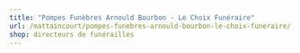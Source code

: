 ```yaml
---
title: "Pompes Funèbres Arnould Bourbon - Le Choix Funéraire"
url: /mattaincourt/pompes-funebres-arnould-bourbon-le-choix-funeraire/
shop: directeurs de funérailles
---
```

